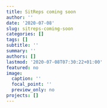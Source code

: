 ```yaml
---
title: SitReps coming soon
author: ''
date: '2020-07-08'
slug: sitreps-coming-soon
categories: []
tags: []
subtitle: ''
summary: ''
authors: []
lastmod: '2020-07-08T07:30:22+01:00'
featured: no
image:
  caption: ''
  focal_point: ''
  preview_only: no
projects: []
---
```

